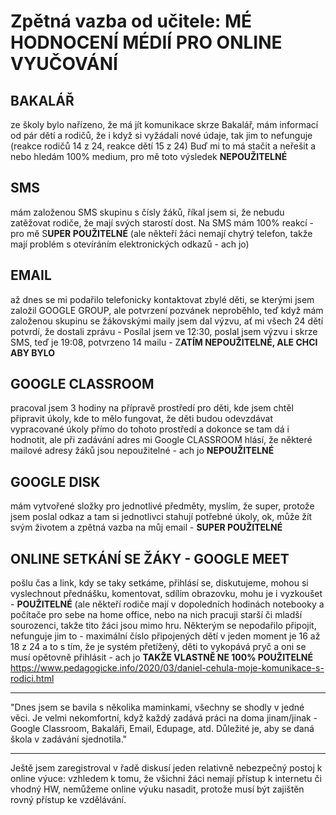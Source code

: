# Zpětná vazba od učitele: MÉ HODNOCENÍ MÉDIÍ PRO ONLINE VYUČOVÁNÍ

## BAKALÁŘ

ze školy bylo nařízeno, že má jít komunikace skrze Bakalář, mám informací od pár dětí a rodičů, že i když si vyžádali nové údaje, tak jim to nefunguje (reakce rodičů 14 z 24, reakce dětí 15 z 24) Buď mi to má stačit a neřešit a nebo hledám 100% medium, pro mě toto výsledek **NEPOUŽITELNÉ**

## SMS

mám založenou SMS skupinu s čísly žáků, říkal jsem si, že nebudu zatěžovat rodiče, že mají svých starostí dost. Na SMS mám 100% reakcí - pro mě S**UPER POUŽITELNÉ** (ale někteří žáci nemají chytrý telefon, takže mají problém s otevíráním elektronických odkazů - ach jo)

## EMAIL 

až dnes se mi podařilo telefonicky kontaktovat zbylé děti, se kterými jsem založil GOOGLE GROUP, ale potvrzení pozvánek neproběhlo, teď když mám založenou skupinu se žákovskými maily jsem dal výzvu, ať mi všech 24 dětí potvrdí, že dostali zprávu - Posílal jsem ve 12:30, poslal jsem výzvu i skrze SMS, teď je 19:08, potvrzeno 14 mailu - Z**ATÍM NEPOUŽITELNÉ, ALE CHCI ABY BYLO**

## GOOGLE CLASSROOM

 pracoval jsem 3 hodiny na přípravě prostředí pro děti, kde jsem chtěl připravit úkoly, kde to mělo fungovat, že děti budou odevzdávat vypracované úkoly přímo do tohoto prostředí a dokonce se tam dá i hodnotit, ale při zadávání adres mi Google CLASSROOM hlásí, že některé mailové adresy žáků jsou nepoužitelné - ach jo **NEPOUŽITELNÉ**

## GOOGLE DISK

mám vytvořené složky pro jednotlivé předměty, myslím, že super, protože jsem poslal odkaz a tam si jednotlivci stahují potřebné úkoly, ok, může žít svým životem a zpětná vazba na můj email - **SUPER POUŽITELNÉ**


## ONLINE SETKÁNÍ SE ŽÁKY - GOOGLE MEET

pošlu čas a link, kdy se taky setkáme, přihlásí se, diskutujeme, mohou si vyslechnout přednášku, komentovat, sdílím obrazovku, mohu je i vyzkoušet - **POUŽITELNÉ** (ale někteří rodiče mají v dopoledních hodinách notebooky a počítače pro sebe na home office, nebo na nich pracuji starší či mladší sourozenci, takže tito žáci jsou mimo hru. Některým se nepodařilo připojit, nefunguje jim to - maximální číslo připojených dětí v jeden moment je 16 až 18 z 24 a to s tím, že je systém přetížený, děti to vykopává pryč a oni se musí opětovně přihlásit - ach jo **TAKŽE VLASTNĚ NE 100% POUŽITELNÉ** https://www.pedagogicke.info/2020/03/daniel-cehula-moje-komunikace-s-rodici.html 

----

"Dnes jsem se bavila s několika maminkami, všechny se shodly v jedné věci. Je velmi nekomfortní, když každý zadává práci na doma jinam/jinak - Google Classroom, Bakaláři, Email, Edupage, atd. Důležité je, aby se daná škola v zadávání sjednotila."

----

Ještě jsem zaregistroval v řadě diskusí jeden relativně nebezpečný postoj k online výuce: vzhledem k tomu, že všichni žáci nemají přístup k internetu či vhodný HW, nemůžeme online výuku nasadit, protože musí být zajištěn rovný přístup ke vzdělávání. 
